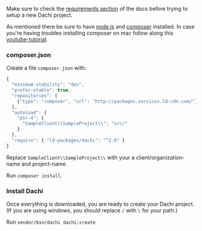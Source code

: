 Make sure to check the [requirements section](/Requirements) of the docs before trying to setup a new Dachi project.

As mentioned there be sure to have [node.js](https://nodejs.org/download) and [composer](https://getcomposer.org/doc/00-intro.md#globally) installed. In case you're having troubles installing composer on mac follow along this [youtube-tutorial](https://www.youtube.com/watch?v=BnIZVHmROkk).

### composer.json

Create a file `composer.json` with:

```javascript
{
  "minimum-stability": "dev",
  "prefer-stable": true,
  "repositories": [
    {"type": "composer", "url": "http://packages.services.ld-cdn.com/"}
  ],
  "autoload": {
    "psr-4": {
      "SampleClient\\SampleProject\\": "src/"
    }
  },
  "require": { "ld-packages/dachi": "^2.0" }
}
```
Replace `SampleClient\\SampleProject\\` with your a client/organization-name and project-name.

Run `composer install`.

### Install Dachi

Once everything is downloaded, you are ready to create your Dachi project. (If you are using windows, you should replace `/` with `\` for your path.)

Run `vendor/bin/dachi dachi:create`
